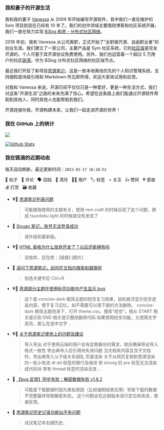 ### 我和妻子的开源生活

我和我的妻子 [Vanessa](https://github.com/Vanessa219) 从 2009 年开始编写开源软件，其中我们一直在维护的 Solo 项目到现在已经有 10 年了。我们的创作领域主要围绕博客和社区系统开展，我们一直在努力实现 [B3log 构思 - 分布式社区网络](https://ld246.com/article/1546941897596)。

2018 年初，我和 Vanessa 从公司离职，正式开始了“全职做开源、自由职业者”的创业生涯。我们建立了一家公司，主要产品是 Sym 社区系统，它的[社区版](https://github.com/88250/symphony)是完全开源的，个人可基于其开源协议免费使用。另外，我们也运营着一个超过 5 万用户的社区[链滴](https://ld246.com)，作为 B3log 分布式社区网络的社区端节点。

最近我们开启了新项目[思源笔记](https://github.com/siyuan-note/siyuan)，这是一款本地离线优先的个人知识管理系统，支持细粒度块级引用和 Markdown 所见即所得，欢迎大家来试用和反馈。

对我和 Vanessa 来说，开源已经不仅仅只是一种爱好，更是一种生活方式，我们对这条“开源生活”之路的未来充满了信心。希望在这条路上我们能通过开源软件帮助到其他人，同时其他人也能帮助到我们。

开源连接你我，开源构建未来，让我们一起走进开源的世界！

### 我在 GitHub 上的统计

<a title="Hits" target="_blank" href="https://github.com/88250/88250"><img src="https://hits.b3log.org/88250/88250.svg"></a>

[![Github Stats](https://github-readme-stats.vercel.app/api?username=88250&theme=tokyonight&show_icons=true)](https://github.com/88250)

<!--events start -->

### 我在链滴的近期动态

每天自动刷新，最近更新时间：`2022-02-17 16:18:52`

📝 帖子 &nbsp; 💬 评论 &nbsp; 🗣 回帖 &nbsp; 🌙 清月 &nbsp; 👨‍💻 用户 &nbsp; 🏷️ 标签 &nbsp; ⭐️ 关注 &nbsp; 👍 赞同 &nbsp; 💗 感谢 &nbsp; 💰 打赏 &nbsp; 🗃 收藏

* 💗💬 [思源笔记列表问题](https://ld246.com/article/1644829285485/comment/1645068610310#comments)

  > 可能跟我使用的主题有关，使用 rem craft 的时候出现了这个问题，换成 tsundoku light 的时候就没有发现了
* 💬 [Siyuan 笔记，账号无法登录成功](https://ld246.com/article/1645061419984/comment/1645067395289#comments)

  > 请升级到最新版。
* 💗💬 [HTML 表格为什么放弃开发了？以后还能拥有吗](https://ld246.com/article/1644989708122/comment/1645004630773#comments)

  > 没放弃，还在呢：[链接] [图片]
* 💬 [请问下思源笔记，如何在文档内搜索和替换呢](https://ld246.com/article/1644990896033/comment/1645060299892#comments)

  > 划选关键字后 Ctrl+R
* 💗💬 [思源部分主题在使用标亮功能中产生显示 bug](https://ld246.com/article/1645000853575/comment/1645057348502#comments)

  > 这个是 concise-dark 极简主题的挖空复习效果，鼠标悬浮显示挖空遮盖内容，便于复习记忆。如不需要可以用下面的方法删除。 concise-dark 极简主题目录下，打开 theme.css，搜索“挖空”，按从 START 相关提示到 END 相关提示整段删除代码 如果想用挖空功能，又想用文字高亮，那么在选中文字 ..
* 💗📝 [关于思源笔记使用上的问题及建议](https://ld246.com/article/1645005469499)

  > 导入导出 对于使用云端的用户会有定期备份的需求，故应确保导出导入格式一致性 导出再导入后引用块失效问题 当文档有内容且含子文档时，导出再导入父子级关系错乱 页面渲染 关于从网页复制到思源渲染的一些小改进 dt dd 标签的换行及缩进 带 strong 的 pre 标签无法渲染成代码块 带有 thread 标签时渲染无效 ..
* 💬 [【bug 反馈】同步失败：解密数据失败 v1.8.2](https://ld246.com/article/1644986135843/comment/1645060194580#comments)

  > 可能是下载数据时因为某些原因（比如强制结束应用）导致下载的数据不完整最终导致解密失败。 这个问题会在近期版本进行定位和改进，感谢反馈。
* 💬 [思源笔记历史记录功能似乎有问题](https://ld246.com/article/1645050560639/comment/1645055654376#comments)

  > 试试笔记本右键历史。


<!--events end -->
